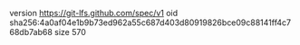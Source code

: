 version https://git-lfs.github.com/spec/v1
oid sha256:4a0af04e1b9b73ed962a55c687d403d80919826bce09c88141ff4c768db7ab68
size 570
